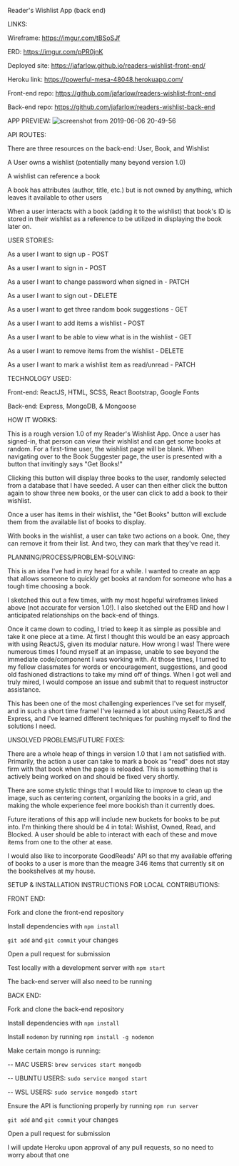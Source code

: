 Reader's Wishlist App (back end)


LINKS:

Wireframe: https://imgur.com/tBSoSJf

ERD: https://imgur.com/pPR0jnK

Deployed site: https://jafarlow.github.io/readers-wishlist-front-end/

Heroku link: https://powerful-mesa-48048.herokuapp.com/

Front-end repo: https://github.com/jafarlow/readers-wishlist-front-end

Back-end repo: https://github.com/jafarlow/readers-wishlist-back-end


APP PREVIEW:
![screenshot from 2019-06-06 20-49-56](https://media.git.generalassemb.ly/user/19621/files/cc936c00-889c-11e9-87dd-937b4b591ca5)


API ROUTES:

There are three resources on the back-end: User, Book, and Wishlist

A User owns a wishlist (potentially many beyond version 1.0)

A wishlist can reference a book

A book has attributes (author, title, etc.) but is not owned by anything,
which leaves it available to other users

When a user interacts with a book (adding it to the wishlist) that book's ID
is stored in their wishlist as a reference to be utilized in displaying the
book later on.


USER STORIES:

As a user I want to sign up - POST

As a user I want to sign in - POST

As a user I want to change password when signed in - PATCH

As a user I want to sign out - DELETE

As a user I want to get three random book suggestions - GET

As a user I want to add items a wishlist - POST

As a user I want to be able to view what is in the wishlist - GET

As a user I want to remove items from the wishlist - DELETE

As a user I want to mark a wishlist item as read/unread - PATCH


TECHNOLOGY USED:

Front-end: ReactJS, HTML, SCSS, React Bootstrap, Google Fonts

Back-end: Express, MongoDB, & Mongoose


HOW IT WORKS:

This is a rough version 1.0 of my Reader's Wishlist App. Once a user has
signed-in, that person can view their wishlist and can get some books at
random. For a first-time user, the wishlist page will be blank. When
navigating over to the Book Suggester page, the user is presented with a
button that invitingly says "Get Books!"

Clicking this button will display three books to the user, randomly selected
from a database that I have seeded. A user can then either click the button
again to show three new books, or the user can click to add a book to their
wishlist.

Once a user has items in their wishlist, the "Get Books" button will exclude
them from the available list of books to display.

With books in the wishlist, a user can take two actions on a book. One, they
can remove it from their list. And two, they can mark that they've read it.

PLANNING/PROCESS/PROBLEM-SOLVING:

This is an idea I've had in my head for a while. I wanted to create an app
that allows someone to quickly get books at random for someone who has a
tough time choosing a book.

I sketched this out a few times, with my most hopeful wireframes linked
above (not accurate for version 1.0!). I also sketched out the ERD and how
I anticipated relationships on the back-end of things.

Once it came down to coding, I tried to keep it as simple as possible and
take it one piece at a time. At first I thought this would be an easy
approach with using ReactJS, given its modular nature. How wrong I was!
There were numerous times I found myself at an impasse, unable to see
beyond the immediate code/component I was working with. At those times, I
turned to my fellow classmates for words or encouragement, suggestions, and
good old fashioned distractions to take my mind off of things. When I got
well and truly mired, I would compose an issue and submit that to request
instructor assistance.

This has been one of the most challenging experiences I've set for myself,
and in such a short time frame! I've learned a lot about using ReactJS
and Express, and I've learned different techniques for pushing myself to
find the solutions I need.


UNSOLVED PROBLEMS/FUTURE FIXES:

There are a whole heap of things in version 1.0 that I am not satisfied
with. Primarily, the action a user can take to mark a book as "read" does
not stay firm with that book when the page is reloaded. This is something
that is actively being worked on and should be fixed very shortly.

There are some stylstic things that I would like to improve to clean up the
image, such as centering content, organizing the books in a grid, and making
the whole experience feel more bookish than it currently does.

Future iterations of this app will include new buckets for books to be put
into. I'm thinking there should be 4 in total: Wishlist, Owned, Read, and
Blocked. A user should be able to interact with each of these and move items
from one to the other at ease.

I would also like to incorporate GoodReads' API so that my available
offering of books to a user is more than the meagre 346 items that currently
sit on the bookshelves at my house.

SETUP & INSTALLATION INSTRUCTIONS FOR LOCAL CONTRIBUTIONS:

FRONT END:

Fork and clone the front-end repository

Install dependencies with `npm install`

`git add` and `git commit` your changes

Open a pull request for submission

Test locally with a development server with `npm start`

The back-end server will also need to be running

BACK END:

Fork and clone the back-end repository

Install dependencies with `npm install`

Install `nodemon` by running `npm install -g nodemon`

Make certain mongo is running:

-- MAC USERS: `brew services start mongodb`

-- UBUNTU USERS: `sudo service mongod start`

-- WSL USERS: `sudo service mongodb start`

Ensure the API is functioning properly by running `npm run server`

`git add` and `git commit` your changes

Open a pull request for submission

I will update Heroku upon approval of any pull requests, so no need to
worry about that one
